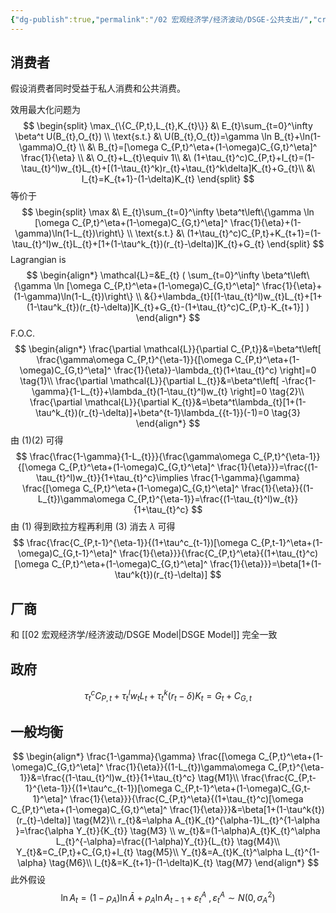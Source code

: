 ```yaml
---
{"dg-publish":true,"permalink":"/02 宏观经济学/经济波动/DSGE-公共支出/","created":"2023-06-18T16:33:14.815+08:00","updated":"2024-03-31T20:29:22.781+08:00"}
---
```


## 消费者

假设消费者同时受益于私人消费和公共消费。

效用最大化问题为
$$
\begin{split}
\max_{\{C_{P,t},L_{t},K_{t}\}} &\ E_{t}\sum_{t=0}^\infty \beta^t U(B_{t},O_{t}) \\
\text{s.t.} &\ U(B_{t},O_{t})=\gamma \ln B_{t}+\ln(1-\gamma)O_{t} \\
&\ B_{t}=[\omega C_{P,t}^\eta+(1-\omega)C_{G,t}^\eta]^ \frac{1}{\eta} \\
&\ O_{t}+L_{t}\equiv 1\\
&\ (1+\tau_{t}^c)C_{P,t}+I_{t}=(1-\tau_{t}^l)w_{t}L_{t}+[(1-\tau_{t}^k)r_{t}+\tau_{t}^k\delta]K_{t}+G_{t}\\
&\ I_{t}=K_{t+1}-(1-\delta)K_{t}
\end{split}
$$
等价于
$$
\begin{split}
\max &\ E_{t}\sum_{t=0}^\infty \beta^t\left\{\gamma \ln [\omega C_{P,t}^\eta+(1-\omega)C_{G,t}^\eta]^ \frac{1}{\eta}+(1-\gamma)\ln(1-L_{t})\right\} \\
\text{s.t.} &\ (1+\tau_{t}^c)C_{P,t}+K_{t+1}=(1-\tau_{t}^l)w_{t}L_{t}+[1+(1-\tau^k_{t})(r_{t}-\delta)]K_{t}+G_{t}
\end{split}
$$
Lagrangian is
$$
\begin{align*}
\mathcal{L}=&E_{t} ( \sum_{t=0}^\infty \beta^t\left\{\gamma \ln [\omega C_{P,t}^\eta+(1-\omega)C_{G,t}^\eta]^ \frac{1}{\eta}+(1-\gamma)\ln(1-L_{t})\right\} \\
&{}+\lambda_{t}[(1-\tau_{t}^l)w_{t}L_{t}+[1+(1-\tau^k_{t})(r_{t}-\delta)]K_{t}+G_{t}-(1+\tau_{t}^c)C_{P,t}-K_{t+1}] )
\end{align*}
$$
F.O.C.
$$
\begin{align*}
\frac{\partial \mathcal{L}}{\partial C_{P,t}}&=\beta^t\left[ \frac{\gamma\omega C_{P,t}^{\eta-1}}{[\omega C_{P,t}^\eta+(1-\omega)C_{G,t}^\eta]^ \frac{1}{\eta}}-\lambda_{t}(1+\tau_{t}^c) \right]=0 \tag{1}\\
\frac{\partial \mathcal{L}}{\partial L_{t}}&=\beta^t\left[ -\frac{1-\gamma}{1-L_{t}}+\lambda_{t}(1-\tau_{t}^l)w_{t} \right]=0 \tag{2}\\
\frac{\partial \mathcal{L}}{\partial K_{t}}&=\beta^t\lambda_{t}[1+(1-\tau^k_{t})(r_{t}-\delta)]+\beta^{t-1}\lambda_{{t-1}}(-1)=0 \tag{3}
\end{align*}
$$
由 $(1)(2)$ 可得
$$
\frac{\frac{1-\gamma}{1-L_{t}}}{\frac{\gamma\omega C_{P,t}^{\eta-1}}{[\omega C_{P,t}^\eta+(1-\omega)C_{G,t}^\eta]^ \frac{1}{\eta}}}=\frac{(1-\tau_{t}^l)w_{t}}{1+\tau_{t}^c}\implies \frac{1-\gamma}{\gamma} \frac{[\omega C_{P,t}^\eta+(1-\omega)C_{G,t}^\eta]^ \frac{1}{\eta}}{(1-L_{t})\gamma\omega C_{P,t}^{\eta-1}}=\frac{(1-\tau_{t}^l)w_{t}}{1+\tau_{t}^c}
$$
由 $(1)$ 得到欧拉方程再利用 $(3)$ 消去 $\lambda$ 可得
$$
\frac{\frac{C_{P,t-1}^{\eta-1}}{(1+\tau^c_{t-1})[\omega C_{P,t-1}^\eta+(1-\omega)C_{G,t-1}^\eta]^ \frac{1}{\eta}}}{\frac{C_{P,t}^\eta}{(1+\tau_{t}^c)[\omega C_{P,t}^\eta+(1-\omega)C_{G,t}^\eta]^ \frac{1}{\eta}}}=\beta[1+(1-\tau^k{t})(r_{t}-\delta)]
$$
## 厂商

和 [[02 宏观经济学/经济波动/DSGE Model\|DSGE Model]] 完全一致

## 政府

$$
\tau_{t}^cC_{P,t}+\tau_{t}^lw_{t}L_{t}+\tau^k_{t}(r_{t}-\delta)K_{t}=G_{t}+C_{G,t}
$$

## 一般均衡

$$
\begin{align*}
\frac{1-\gamma}{\gamma} \frac{[\omega C_{P,t}^\eta+(1-\omega)C_{G,t}^\eta]^ \frac{1}{\eta}}{(1-L_{t})\gamma\omega C_{P,t}^{\eta-1}}&=\frac{(1-\tau_{t}^l)w_{t}}{1+\tau_{t}^c} \tag{M1}\\
\frac{\frac{C_{P,t-1}^{\eta-1}}{(1+\tau^c_{t-1})[\omega C_{P,t-1}^\eta+(1-\omega)C_{G,t-1}^\eta]^ \frac{1}{\eta}}}{\frac{C_{P,t}^\eta}{(1+\tau_{t}^c)[\omega C_{P,t}^\eta+(1-\omega)C_{G,t}^\eta]^ \frac{1}{\eta}}}&=\beta[1+(1-\tau^k{t})(r_{t}-\delta)] \tag{M2}\\
r_{t}&=\alpha A_{t}K_{t}^{\alpha-1}L_{t}^{1-\alpha }=\frac{\alpha Y_{t}}{K_{t}} \tag{M3} \\
w_{t}&=(1-\alpha)A_{t}K_{t}^\alpha L_{t}^{-\alpha}=\frac{(1-\alpha)Y_{t}}{L_{t}} \tag{M4}\\
Y_{t}&=C_{P,t}+C_{G,t}+I_{t} \tag{M5}\\
Y_{t}&=A_{t}K_{t}^\alpha L_{t}^{1-\alpha} \tag{M6}\\
I_{t}&=K_{t+1}-(1-\delta)K_{t} \tag{M7}
\end{align*}
$$
此外假设
$$
\ln A_{t}=(1-\rho_{A})\ln \bar{A}+\rho_{A}\ln A_{t-1}+\varepsilon_{t}^A\ ,\varepsilon_{t}^A\sim N(0,\sigma_{A}^{2})
$$

